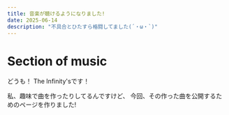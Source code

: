 ```yaml
---
title: 音楽が聴けるようになりました!
date: 2025-06-14
description: "不具合とひたすら格闘してました(´・ω・`)"
---
```


# Section of music

どうも！ The Infinity'sです！

私、趣味で曲を作ったりしてるんですけど、
今回、その作った曲を公開するためのページを作りました!
